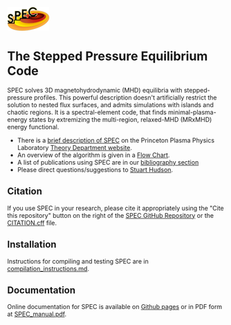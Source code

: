  ![SPEC logo](SPEC_97x55.png)
# The Stepped Pressure Equilibrium Code 

SPEC solves 3D magnetohydrodynamic (MHD) equilibria with stepped-pressure profiles. This powerful description doesn't artificially restrict the solution to nested flux surfaces, and admits simulations with islands and chaotic regions. It is a spectral-element code, that finds minimal-plasma-energy states by extremizing the multi-region, relaxed-MHD (MRxMHD) energy functional. 

- There is a [brief description of SPEC](https://theory.pppl.gov/research/research.php?rid=10#h5) on the Princeton Plasma Physics Laboratory [Theory Department website](https://theory.pppl.gov/). 
- An overview of the algorithm is given in a [Flow Chart](https://princetonuniversity.github.io/SPEC/docs/SPEC_flowchart.pdf).
- A list of publications using SPEC are in our [bibliography section](https://princetonuniversity.github.io/SPEC/citelist)
- Please direct questions/suggestions to [Stuart Hudson](mailto:shudson@pppl.gov?subject=spec).

## Citation
If you use SPEC in your research, please cite it appropriately using the "Cite this repository" button on the right of the [SPEC GitHub Repository](https://github.com/PrincetonUniversity/SPEC) or the [CITATION.cff](https://github.com/PrincetonUniversity/SPEC/blob/master/CITATION.cff) file. 

## Installation
Instructions for compiling and testing SPEC are in [compilation_instructions.md](compilation_instructions.md).

## Documentation
Online documentation for SPEC is available on [Github pages](https://princetonuniversity.github.io/SPEC/) or in PDF form at [SPEC_manual.pdf](https://princetonuniversity.github.io/SPEC/SPEC_manual.pdf).

